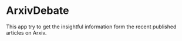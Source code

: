 # ArxivDebate
This app try to get the insightful information form the recent published articles on Arxiv.
